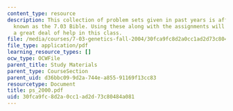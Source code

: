 ```yaml
---
content_type: resource
description: This collection of problem sets given in past years is affectionately
  known as the 7.03 Bible. Using these along with the assignments will give the student
  a great deal of help in this class.
file: /media/courses/7-03-genetics-fall-2004/30fca9fc8d2a0cc1ad2d73c80484a081_ps_2000.pdf
file_type: application/pdf
learning_resource_types: []
ocw_type: OCWFile
parent_title: Study Materials
parent_type: CourseSection
parent_uid: d36bbc09-9d2a-744e-a855-91169f13cc83
resourcetype: Document
title: ps_2000.pdf
uid: 30fca9fc-8d2a-0cc1-ad2d-73c80484a081
---
```

